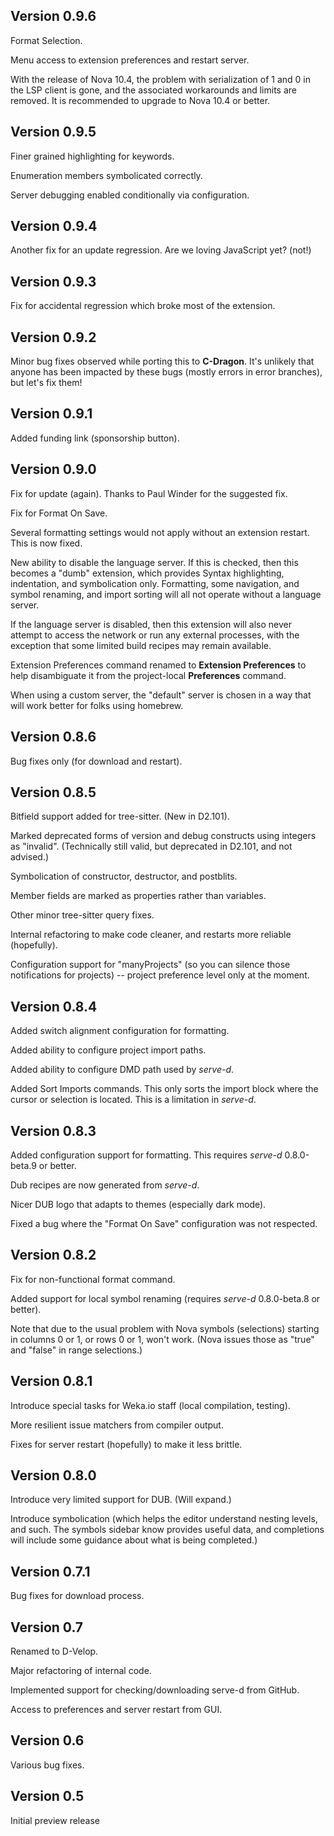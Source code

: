 ## Version 0.9.6

Format Selection.

Menu access to extension preferences and restart server.

With the release of Nova 10.4, the problem with serialization of 1 and 0
in the LSP client is gone, and the associated workarounds and limits are
removed. It is recommended to upgrade to Nova 10.4 or better.

## Version 0.9.5

Finer grained highlighting for keywords.

Enumeration members symbolicated correctly.

Server debugging enabled conditionally via configuration.

## Version 0.9.4

Another fix for an update regression. Are we loving JavaScript yet? (not!)

## Version 0.9.3

Fix for accidental regression which broke most of the extension.

## Version 0.9.2

Minor bug fixes observed while porting this to **C-Dragon**. It's
unlikely that anyone has been impacted by these bugs (mostly errors
in error branches), but let's fix them!

## Version 0.9.1

Added funding link (sponsorship button).

## Version 0.9.0

Fix for update (again). Thanks to Paul Winder for the suggested fix.

Fix for Format On Save.

Several formatting settings would not apply without an extension restart.
This is now fixed.

New ability to disable the language server. If this is checked, then this
becomes a "dumb" extension, which provides Syntax highlighting, indentation,
and symbolication only. Formatting, some navigation, and symbol renaming,
and import sorting will all not operate without a language server.

If the language server is disabled, then this extension will also never
attempt to access the network or run any external processes, with the exception
that some limited build recipes may remain available.

Extension Preferences command renamed to **Extension Preferences** to help
disambiguate it from the project-local **Preferences** command.

When using a custom server, the "default" server is chosen in a way that
will work better for folks using homebrew.

## Version 0.8.6

Bug fixes only (for download and restart).

## Version 0.8.5

Bitfield support added for tree-sitter. (New in D2.101).

Marked deprecated forms of version and debug constructs using integers as
"invalid". (Technically still valid, but deprecated in D2.101, and not
advised.)

Symbolication of constructor, destructor, and postblits.

Member fields are marked as properties rather than variables.

Other minor tree-sitter query fixes.

Internal refactoring to make code cleaner, and restarts more reliable
(hopefully).

Configuration support for "manyProjects" (so you can silence those
notifications for projects) -- project preference level only at the moment.

## Version 0.8.4

Added switch alignment configuration for formatting.

Added ability to configure project import paths.

Added ability to configure DMD path used by _serve-d_.

Added Sort Imports commands. This only sorts the import block
where the cursor or selection is located. This is a limitation in _serve-d_.

## Version 0.8.3

Added configuration support for formatting. This requires _serve-d_ 0.8.0-beta.9
or better.

Dub recipes are now generated from _serve-d_.

Nicer DUB logo that adapts to themes (especially dark mode).

Fixed a bug where the "Format On Save" configuration was not respected.

## Version 0.8.2

Fix for non-functional format command.

Added support for local symbol renaming (requires _serve-d_ 0.8.0-beta.8 or better).

Note that due to the usual problem with Nova symbols (selections) starting in
columns 0 or 1, or rows 0 or 1, won't work. (Nova issues those as "true" and
"false" in range selections.)

## Version 0.8.1

Introduce special tasks for Weka.io staff (local compilation, testing).

More resilient issue matchers from compiler output.

Fixes for server restart (hopefully) to make it less brittle.

## Version 0.8.0

Introduce very limited support for DUB. (Will expand.)

Introduce symbolication (which helps the editor understand nesting
levels, and such. The symbols sidebar know provides useful data, and
completions will include some guidance about what is being completed.)

## Version 0.7.1

Bug fixes for download process.

## Version 0.7

Renamed to D-Velop.

Major refactoring of internal code.

Implemented support for checking/downloading serve-d from GitHub.

Access to preferences and server restart from GUI.

## Version 0.6

Various bug fixes.

## Version 0.5

Initial preview release
